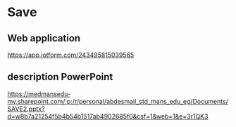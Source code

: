 # Save
## Web application
https://app.jotform.com/243495815039565
## description PowerPoint
https://medmansedu-my.sharepoint.com/:p:/r/personal/abdesmail_std_mans_edu_eg/Documents/SAVE2.pptx?d=w8b7a21254f5b4b54b1517ab4902685f0&csf=1&web=1&e=3r1QK3
